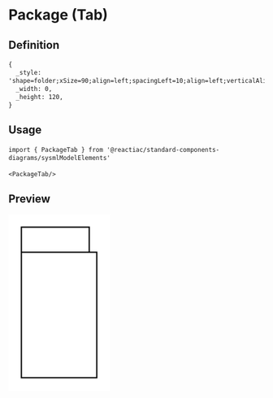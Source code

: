 # Package (Tab)

## Definition

```
{
  _style: 'shape=folder;xSize=90;align=left;spacingLeft=10;align=left;verticalAlign=top;spacingLeft=5;spacingTop=-4;tabWidth=70;tabHeight=20;tabPosition=left;html=1;recursiveResize=0;',
  _width: 0,
  _height: 120,
}
```

## Usage

```
import { PackageTab } from '@reactiac/standard-components-diagrams/sysmlModelElements'

<PackageTab/>
```

## Preview

<img src="./package-tab.png" width="200"/>
